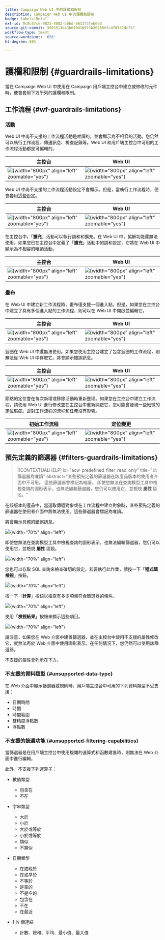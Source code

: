 ```yaml
---
title: Campaign Web UI 中的護欄和限制
description: Campaign Web UI 中的護欄和限制
badge: label="Beta"
exl-id: 9c8c67ce-9823-4082-b0bd-5613f3feb6e3
source-git-commit: 3903513d43b699416973b26755dfc4f0337dc757
workflow-type: tm+mt
source-wordcount: '658'
ht-degree: 88%

---
```


# 護欄和限制 {#guardrails-limitations}

當在 Campaign Web UI 中使用在 Campaign 用戶端主控台中建立或修改的元件時，便會套用下方所列的護欄和限制。

## 工作流程 {#wf-guardrails-limitations}

### 活動

Web UI 中尚不支援的工作流程活動是唯讀的，並會顯示為不相容的活動。您仍然可以執行工作流程、傳送訊息、檢查記錄等。Web UI 和用戶端主控台中可用的工作流程活動都是可編輯的。

| 主控台 | Web UI |
| --- | --- |
| ![](assets/limitations-activities-console.png){width="800px" align="left" zoomable="yes"} | ![](assets/limitations-activities-web.png){width="800px" align="left" zoomable="yes"} |

Web UI 中尚不支援的工作流程活動設定不會顯示。但是，當執行工作流程時，便會套用這些設定。

| 主控台 | Web UI |
| --- | --- |
| ![](assets/limitations-options-console.png){width="800px" align="left" zoomable="yes"} | ![](assets/limitations-options-web.png){width="800px" align="left" zoomable="yes"} |

在主控台中，「**擴充**」活動可以執行調和和擴充。在 Web UI 中，協解功能還無法使用。如果您已在主控台中定義了「**擴充**」活動中的調和設定，它將在 Web UI 中顯示為不相容的唯讀活動。

| 主控台 | Web UI |
| --- | --- |
| ![](assets/limitations-options-console.png){width="800px" align="left" zoomable="yes"} | ![](assets/limitations-options-web.png){width="800px" align="left" zoomable="yes"} |

### 畫布

在 Web UI 中建立新工作流程時，畫布僅支援一個進入點。但是，如果您在主控台中建立了具有多個進入點的工作流程，則可以在 Web UI 中開啟並編輯它。

| 主控台 | Web UI |
| --- | --- |
| ![](assets/limitations-multiple-console.png){width="800px" align="left" zoomable="yes"} | ![](assets/limitations-multiple-web.png){width="800px" align="left" zoomable="yes"} |

迴圈在 Web UI 中還無法使用。如果您使用主控台建立了包含迴圈的工作流程，則無法從 Web UI 中存取它。將會顯示錯誤訊息。

| 主控台 | Web UI |
| --- | --- |
| ![](assets/limitations-loops-console.png){width="800px" align="left" zoomable="yes"} | ![](assets/limitations-loops-web.png){width="800px" align="left" zoomable="yes"} |

節點的定位會在每次新增或移除活動時重新整理。如果您在主控台中建立工作流程，請使用 Web UI 進行修改並在主控台中重新開啟它，您可能會發現一些細微的定位瑕疵。這對工作流程的流程和任務沒有影響。

| 初始工作流程 | 定位變更 |
| --- | --- |
| ![](assets/limitations-positioning1.png){width="800px" align="left" zoomable="yes"} | ![](assets/limitations-positioning2.png){width="800px" align="left" zoomable="yes"} |

## 預先定義的篩選器 {#filters-guardrails-limitations}

>[!CONTEXTUALHELP]
>id="acw_predefined_filter_read_only"
>title="此篩選器為唯讀"
>abstract="某些預先定義的篩選器在該產品版本的使用者介面中不可用。 這些篩選器會標記為唯讀。 即使您無法在查詢模型工具中檢視查詢的圖形表示，也無法編輯篩選器，您仍可以使用它，並檢視 **屬性** 區段。"

在該版本的產品中，當選取傳遞對象或在工作流程中建立對象時，某些預先定義的篩選器在使用者介面中將無法使用。這些篩選器會標記為唯讀。 

將會顯示具體的錯誤訊息。

![](assets/filter-unavailable.png){width="70%" align="left"}

即使您無法在查詢模型工具中檢視查詢的圖形表示，也無法編輯篩選器，您仍可以使用它，並檢視 **屬性** 區段。

![](assets/rule-edit.png){width="70%" align="left"}

您也可以存取 SQL 查詢來檢查確切的設定。若要執行此作業，請按一下「**程式碼檢視**」按鈕。

![](assets/rule-code-view.png){width="70%" align="left"}

按一下「**計算**」按鈕以檢查有多少項目符合篩選器的條件。

![](assets/rule-calculate.png){width="70%" align="left"}

使用「**檢視結果**」按鈕來顯示這些項目。

![](assets/rule-view-results.png){width="70%" align="left"}

請注意，如果您在 Web 介面中建置篩選器，並在主控台中使用不支援的屬性修改它，就無法再於 Web 介面中使用圖形表示。在任何情況下，您仍然可以使用該篩選器。

不支援的屬性會列示在下方。

### 不支援的資料類型 {#unsupported-data-type}

在 Web 介面中顯示篩選器或規則時，用戶端主控台中可用的下列資料類型不受支援：

* 日期時間
* 時間
* 時間範圍
* 雙精度浮點數
* 浮點數

### 不支援的篩選功能 {#unsupported-filtering-capabilities}

當篩選器是在用戶端主控台中使用複雜的運算式和函數建置時，則無法在 Web 介面中進行編輯。

此外，不支援下列運算子：

* 數值類型
   * 包含在
   * 不在

* 字串類型
   * 大於
   * 小於
   * 大於或等於
   * 小於或等於
   * 類似
   * 不類似

* 日期類型
   * 在或晚於
   * 在或早於
   * 不等於
   * 是空的
   * 不是空的
   * 包含在
   * 不在
   * 在最近

* 1-N 個連結
   * 計數、總和、平均、最小值、最大值
